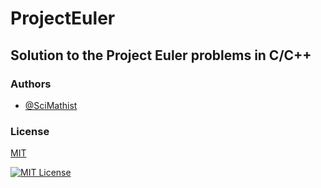# ProjectEuler
## Solution to the Project Euler problems in C/C++

### Authors

- [@SciMathist](https://www.github.com/SciMathist)

### License

[MIT](https://choosealicense.com/licenses/mit/)

[![MIT License](https://img.shields.io/badge/License-MIT-green.svg)](https://choosealicense.com/licenses/mit/)
